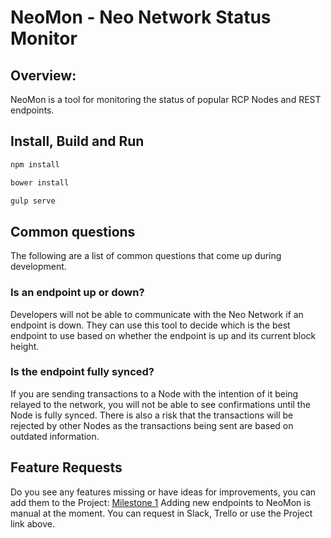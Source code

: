 # NeoMon - Neo Network Status Monitor

## Overview:

NeoMon is a tool for monitoring the status of popular RCP Nodes and REST endpoints.

## Install, Build and Run

```cmd
npm install
```

```cmd
bower install
```

```cmd
gulp serve
```

## Common questions

The following are a list of common questions that come up during development.

### Is an endpoint up or down? 

Developers will not be able to communicate with the Neo Network if an endpoint is down. They can use this tool to decide which is the best endpoint to use based on whether the endpoint is up and its current block height.

### Is the endpoint fully synced?  

If you are sending transactions to a Node with the intention of it being relayed to the network, you will not be able to see confirmations until the Node is fully synced. There is also a risk that the transactions will be rejected by other Nodes as the transactions being sent are based on outdated information.

## Feature Requests

Do you see any features missing or have ideas for improvements, you can add them to the Project:  [Milestone 1](https://github.com/CityOfZion/neo-mon/projects/1)
Adding new endpoints to NeoMon is manual at the moment. You can request in Slack, Trello or use the Project link above. 
